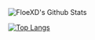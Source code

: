 
<img align="center" src="https://github-readme-stats.vercel.app/api?username=FloeXD&include_all_commits=true&count_private=true&show_icons=true&line_height=20&title_color=7A7ADB&icon_color=2234AE&text_color=D3D3D3&bg_color=0,000000,130F40" alt="FloeXD's Github Stats">

[![Top Langs](https://github-readme-stats.vercel.app/api/top-langs/?username=FloeXD&layout=compact&text_color=daf7dc&bg_color=151515)]()

</p>
